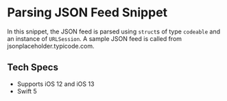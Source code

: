 # Parsing JSON Feed Snippet

In this snippet, the JSON feed is parsed using ```struct```s of type ```codeable``` and an instance of ```URLSession```.
A sample JSON feed is called from jsonplaceholder.typicode.com.

## Tech Specs

- Supports iOS 12 and iOS 13
- Swift 5


